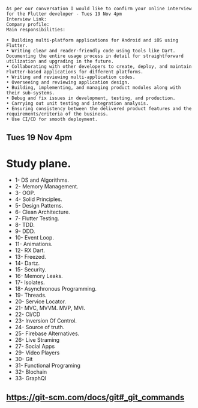 ```
As per our conversation I would like to confirm your online interview for the Flutter developer - Tues 19 Nov 4pm
Interview Link:
Company profile:
Main responsibilities:

• Building multi-platform applications for Android and iOS using Flutter.
• Writing clear and reader-friendly code using tools like Dart. Documenting the entire usage process in detail for straightforward utilization and upgrading in the future.
• Collaborating with other developers to create, deploy, and maintain Flutter-based applications for different platforms.
• Writing and reviewing multi-application codes.
• Overseeing and reviewing application design.
• Building, implementing, and managing product modules along with their sub-systems.
• Debug and fix issues in development, testing, and production.
• Carrying out unit testing and integration analysis.
• Ensuring consistency between the delivered product features and the requirements/criteria of the business.
• Use CI/CD for smooth deployment.

```

## Tues 19 Nov 4pm

# Study plane.

- 1- DS and Algorithms.
- 2- Memory Management.
- 3- OOP.
- 4- Solid Principles.
- 5- Design Patterns.
- 6- Clean Architecture.
- 7- Flutter Testing.
- 8- TDD.
- 9- DDD.
- 10- Event Loop.
- 11- Animations.
- 12- RX Dart.
- 13- Freezed.
- 14- Dartz.
- 15- Security.
- 16- Memory Leaks.
- 17- Isolates.
- 18- Asynchronous Programming.
- 19- Threads.
- 20- Service Locator.
- 21- MVC, MVVM. MVP, MVI.
- 22- CI/CD
- 23- Inversion Of Control.
- 24- Source of truth.
- 25- Firebase Alternatives.
- 26- Live Straming
- 27- Social Apps
- 29- Video Players
- 30- Git
- 31- Functional Programing
- 32- Blochain
- 33- GraphQl


## https://git-scm.com/docs/git#_git_commands
